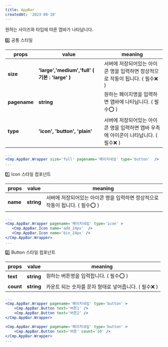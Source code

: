 ```yaml
---
title: AppBar
createdAt: '2023-08-10'
---
```


원하는 사이즈와 타입에 따른 앱바가 나타납니다.

0️⃣ 공통 스타일

| props        | value                                          | meaning                                                                              |
| ------------ | ---------------------------------------------- | ------------------------------------------------------------------------------------ |
| **size**     | **'large','medium','full' ( 기본 : 'large' )** | 서버에 저장되어있는 아이콘 명을 입력하면 정상적으로 작동이 됩니다. ( 필수❌ )        |
| **pagename** | **string**                                     | 원하는 페이지명을 입력하면 앱바에 나타납니다. ( 필수⭕ )                             |
| **type**     | **'icon', 'button', 'plain'**                  | 서버에 저장되어있는 아이콘 명을 입력하면 앱바 우측에 아이콘이 나타납니다. ( 필수❌ ) |

```jsx
...
<Cmp.AppBar.Wrapper size='full' pagename='페이지네임' type='button'  />
...
```

1️⃣ Icon 스타일 컴포넌트

| props    | value      | meaning                                                                       |
| -------- | ---------- | ----------------------------------------------------------------------------- |
| **name** | **string** | 서버에 저장되어있는 아이콘 명을 입력하면 정상적으로 작동이 됩니다. ( 필수⭕ ) |

```jsx
...
<Cmp.AppBar.Wrapper pagename='페이지네임' type='icon' >
   <Cmp.AppBar.Icon name='add_24px'  />
   <Cmp.AppBar.Icon name='bin_24px' />
</Cmp.AppBar.Wrapper>
...
```

2️⃣ Button 스타일 컴포넌트

| props     | value      | meaning                                               |
| --------- | ---------- | ----------------------------------------------------- |
| **text**  | **string** | 원하는 버튼명을 입력합니다. ( 필수⭕ )                |
| **count** | **string** | 카운트 되는 숫자를 문자 형태로 넣어줍니다. ( 필수❌ ) |

```jsx
...
<Cmp.AppBar.Wrapper pagename='페이지네임' type='button' >
    <Cmp.AppBar.Button text='버튼1' />
    <Cmp.AppBar.Button text='버튼2' />
</Cmp.AppBar.Wrapper>

<Cmp.AppBar.Wrapper pagename='페이지네임' type='button' >
    <Cmp.AppBar.Button text='버튼' count='10' />
</Cmp.AppBar.Wrapper>
...
```
